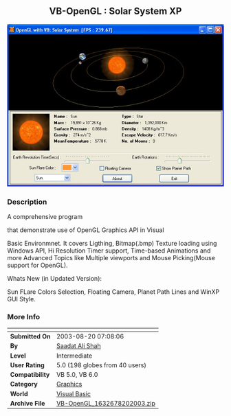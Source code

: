 ﻿<div align="center">

## VB\-OpenGL : Solar System XP

<img src="PIC2003819222684644.jpg">
</div>

### Description

A comprehensive program

that demonstrate use of OpenGL Graphics API in Visual

Basic Environmnet. It covers Ligthing, Bitmap(.bmp) Texture loading using Windows API, Hi Resolution Timer support, Time-based Animations and more Advanced Topics like Multiple viewports and Mouse Picking(Mouse support for OpenGL).

Whats New (in Updated Version):

Sun FLare Colors Selection, Floating Camera, Planet Path Lines and WinXP GUI Style.
 
### More Info
 


<span>             |<span>
---                |---
**Submitted On**   |2003-08-20 07:08:06
**By**             |[Saadat Ali Shah](https://github.com/Planet-Source-Code/PSCIndex/blob/master/ByAuthor/saadat-ali-shah.md)
**Level**          |Intermediate
**User Rating**    |5.0 (198 globes from 40 users)
**Compatibility**  |VB 5\.0, VB 6\.0
**Category**       |[Graphics](https://github.com/Planet-Source-Code/PSCIndex/blob/master/ByCategory/graphics__1-46.md)
**World**          |[Visual Basic](https://github.com/Planet-Source-Code/PSCIndex/blob/master/ByWorld/visual-basic.md)
**Archive File**   |[VB\-OpenGL\_1632678202003\.zip](https://github.com/Planet-Source-Code/saadat-ali-shah-vb-opengl-solar-system-xp__1-47711/archive/master.zip)








